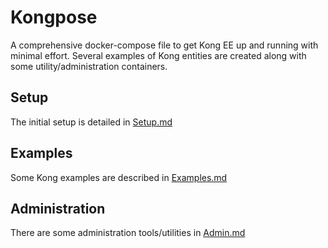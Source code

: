 # Kongpose

A comprehensive docker-compose file to get Kong EE up and running with minimal effort. Several examples of Kong entities are created along with some utility/administration containers.

## Setup

The initial setup is detailed in [Setup.md](Setup.md)

## Examples

Some Kong examples are described in [Examples.md](Examples.md)

## Administration

There are some administration tools/utilities in [Admin.md](Admin.md)
